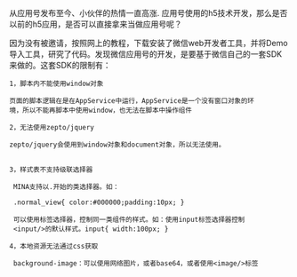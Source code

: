 从应用号发布至今、小伙伴的热情一直高涨. 应用号使用的h5技术开发，那么是否以前的h5应用，是否可以直接拿来当做应用号呢？

因为没有被邀请，按照网上的教程，下载安装了微信web开发者工具，并将Demo导入工具，研究了代码。发现微信应用号的开发，是要基于微信自己的一套SDK来做的。这套SDK的限制有：

    1，脚本内不能使用window对象

    页面的脚本逻辑在是在AppService中运行，AppService是一个没有窗口对象的环
    境，所以不能再脚本中使用window，也无法在脚本中操作组件

    2，无法使用zepto/jquery

    zepto/jquery会使用到window对象和document对象，所以无法使用。


    3，样式表不支持级联选择器

     MINA支持以.开始的类选择器。如：

     .normal_view{ color:#000000;padding:10px; }

     可以使用标签选择器，控制同一类组件的样式。如：使用input标签选择器控制
     <input/>的默认样式。input{ width:100px; }

    4，本地资源无法通过css获取

     background-image：可以使用网络图片，或者base64，或者使用<image/>标签
